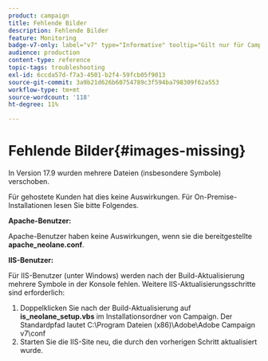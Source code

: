 ```yaml
---
product: campaign
title: Fehlende Bilder
description: Fehlende Bilder
feature: Monitoring
badge-v7-only: label="v7" type="Informative" tooltip="Gilt nur für Campaign Classic v7"
audience: production
content-type: reference
topic-tags: troubleshooting
exl-id: 6ccda57d-f7a3-4501-b2f4-59fcb05f9013
source-git-commit: 3a9b21d626b60754789c3f594ba798309f62a553
workflow-type: tm+mt
source-wordcount: '118'
ht-degree: 11%

---
```


# Fehlende Bilder{#images-missing}



In Version 17.9 wurden mehrere Dateien (insbesondere Symbole) verschoben.

Für gehostete Kunden hat dies keine Auswirkungen. Für On-Premise-Installationen lesen Sie bitte Folgendes.

**Apache-Benutzer:**

Apache-Benutzer haben keine Auswirkungen, wenn sie die bereitgestellte **apache_neolane.conf**.

**IIS-Benutzer:**

Für IIS-Benutzer (unter Windows) werden nach der Build-Aktualisierung mehrere Symbole in der Konsole fehlen. Weitere IIS-Aktualisierungsschritte sind erforderlich:

1. Doppelklicken Sie nach der Build-Aktualisierung auf **is_neolane_setup.vbs** im Installationsordner von Campaign. Der Standardpfad lautet C:\Program Dateien (x86)\Adobe\Adobe Campaign v7\conf
1. Starten Sie die IIS-Site neu, die durch den vorherigen Schritt aktualisiert wurde.
